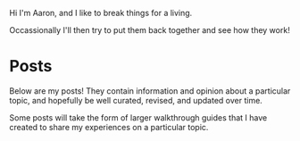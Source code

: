 Hi I'm Aaron, and I like to break things for a living.

Occassionally I'll then try to put them back together and see how they work!

# Posts
Below are my posts! They contain information and opinion about a particular
topic, and hopefully be well curated, revised, and updated over time.

Some posts will take the form of larger walkthrough guides that I have
created to share my experiences on a particular topic.
